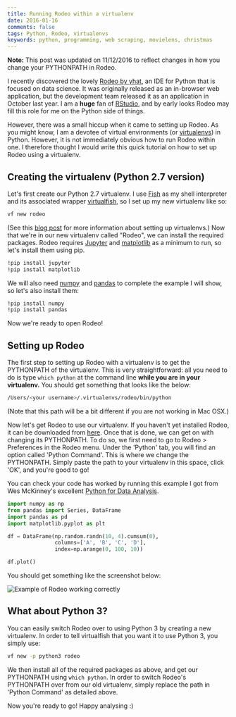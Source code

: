 ```yaml
---
title: Running Rodeo within a virtualenv
date: 2016-01-16  
comments: false  
tags: Python, Rodeo, virtualenvs
keywords: python, programming, web scraping, movielens, christmas
---
```


**Note:** This post was updated on 11/12/2016 to reflect changes in how you change your PYTHONPATH in Rodeo.

I recently discovered the lovely [Rodeo by yhat](http://blog.yhat.com/posts/rodeo-native.html), an IDE for Python that is focused on data science. It was originally released as an in-browser web application, but the development team released it as an application in October last year. I am a **huge** fan of [RStudio](https://www.rstudio.com/), and by early looks Rodeo may fill this role for me on the Python side of things.

However, there was a small hiccup when it came to setting up Rodeo. As you might know, I am a devotee of virtual environments (or [virtualenvs](http://docs.python-guide.org/en/latest/dev/virtualenvs/)) in Python. However, it is not immediately obvious how to run Rodeo within one. I therefore thought I would write this quick tutorial on how to set up Rodeo using a virtualenv.

## Creating the virtualenv (Python 2.7 version)

Let's first create our Python 2.7 virtualenv. I use [Fish](http://fishshell.com/) as my shell interpreter and its associated wrapper [virtualfish](http://virtualfish.readthedocs.org/en/latest/index.html), so I set up my new virtualenv like so:

```bash
vf new rodeo
```

(See this [blog post]({filename}2015-11-18-reddit-api-part-1.md) for more information about setting up virtualenvs.) Now that we're in our new virtualenv called "Rodeo", we can install the required packages. Rodeo requires [Jupyter](http://jupyter.readthedocs.org/en/latest/) and [matplotlib](http://matplotlib.org/) as a minimum to run, so let's install them using pip.

```bash
!pip install jupyter
!pip install matplotlib
```

We will also need [numpy](http://www.numpy.org/) and [pandas](http://pandas.pydata.org/) to complete the example I will show, so let's also install them:

```bash
!pip install numpy
!pip install pandas
```

Now we're ready to open Rodeo!

## Setting up Rodeo

The first step to setting up Rodeo with a virtualenv is to get the PYTHONPATH of the virtualenv. This is very straightforward: all you need to do is type `which python` at the command line **while you are in your virtualenv.** You should get something that looks like the below:

```bash
/Users/<your username>/.virtualenvs/rodeo/bin/python
```

(Note that this path will be a bit different if you are not working in Mac OSX.)

Now let's get Rodeo to use our virtualenv. If you haven't yet installed Rodeo, it can be downloaded from [here](https://www.yhat.com/products/rodeo). Once that is done, we can get on with changing its PYTHONPATH. To do so, we first need to go to Rodeo > Preferences in the Rodeo menu. Under the 'Python' tab, you will find an option called 'Python Command'. This is where we change the PYTHONPATH. Simply paste the path to your virtualenv in this space, click 'OK', and you're good to go!

You can check your code has worked by running this example I got from Wes McKinney's excellent [Python for Data Analysis](http://shop.oreilly.com/product/0636920023784.do).

```py
import numpy as np
from pandas import Series, DataFrame
import pandas as pd
import matplotlib.pyplot as plt

df = DataFrame(np.random.randn(10, 4).cumsum(0),
               columns=['A', 'B', 'C', 'D'],
               index=np.arange(0, 100, 10))

df.plot()
```

You should get something like the screenshot below:

<img src="/figure/Rodeo_example_small.png" title="Rodeo screenshot" alt="Example of Rodeo working correctly" style="display: block; margin: auto;" />

## What about Python 3?

You can easily switch Rodeo over to using Python 3 by creating a new virtualenv. In order to tell virtualfish that you want it to use Python 3, you simply use:

```bash
vf new -p python3 rodeo
```

We then install all of the required packages as above, and get our PYTHONPATH using `which python`. In order to switch Rodeo's PYTHONPATH over from our old virtualenv, simply replace the path in 'Python Command' as detailed above.

Now you're ready to go! Happy analysing :)
